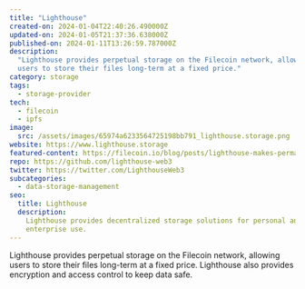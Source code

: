 ```yaml
---
title: "Lighthouse"
created-on: 2024-01-04T22:40:26.490000Z
updated-on: 2024-01-05T21:37:36.638000Z
published-on: 2024-01-11T13:26:59.787000Z
description:
  "Lighthouse provides perpetual storage on the Filecoin network, allowing
  users to store their files long-term at a fixed price."
category: storage
tags:
  - storage-provider
tech:
  - filecoin
  - ipfs
image:
  src: /assets/images/65974a6233564725198bb791_lighthouse.storage.png
website: https://www.lighthouse.storage
featured-content: https://filecoin.io/blog/posts/lighthouse-makes-permanent-storage-on-filecoin-easy-and-affordable/
repo: https://github.com/lighthouse-web3
twitter: https://twitter.com/LighthouseWeb3
subcategories:
  - data-storage-management
seo:
  title: Lighthouse
  description:
    Lighthouse provides decentralized storage solutions for personal and
    enterprise use.
---
```


Lighthouse provides perpetual storage on the Filecoin network, allowing users to store their files long-term at a fixed price. Lighthouse also provides encryption and access control to keep data safe.
